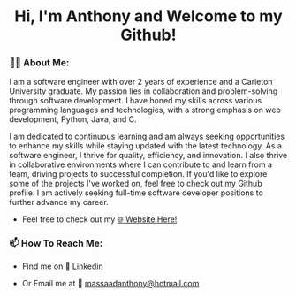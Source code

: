 <h1 align="center">
  Hi, I'm Anthony and Welcome to my Github!
</h1>

### 👩‍💻 About Me:

I am a software engineer with over 2 years of experience and a Carleton University graduate. My passion lies in collaboration and problem-solving through software development. I have honed my skills across various programming languages and technologies, with a strong emphasis on web development, Python, Java, and C.

I am dedicated to continuous learning and am always seeking opportunities to enhance my skills while staying updated with the latest technology. As a software engineer, I thrive for quality, efficiency, and innovation. I also thrive in collaborative environments where I can contribute to and learn from a team, driving projects to successful completion. If you'd like to explore some of the projects I've worked on, feel free to check out my Github profile. I am actively seeking full-time software developer positions to further advance my career.

- Feel free to check out my [:globe_with_meridians: Website Here!](https://anthonymassaadportfolio.vercel.app/)

### 📫 How To Reach Me:

- Find me on :iphone: [Linkedin](https://www.linkedin.com/in/anthony-massaad-782b911b6/)

- Or Email me at :email: <a href="mailto:massaadanthony@hotmail.com">massaadanthony@hotmail.com</a>

<!--
# Hi, I'm Anthony and Welcome to my Github!

### I’m currently a third year software engineering student at Carleton University

### About me and how to reach me? 

- Check out my website: [My Portfolio!](https://anthony-massaad.github.io/)

- Or find me on [Linkedin](https://www.linkedin.com/in/anthony-massaad-782b911b6/) or [Instagram](https://www.instagram.com/tony1bally/)

- Or Email me at <a href="mailto:massaadanthony@hotmail.com">massaadanthony@hotmail.com</a> -->


<!--
### Here are some of the languages that I know:
<p align="center">
  <img src="https://github-readme-stats.vercel.app/api/top-langs/?username=tony1bally&layout=compact&hide=Turing,Assembly&langs_count=10&theme=radical" />
</p>-->


